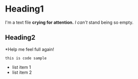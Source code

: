 # Heading1
I'm a text file **crying for attention.** 
*I can't* stand being so empty.
## Heading2
*Help me feel full again!

`this is code sample`
* list item 1
* list item 2
